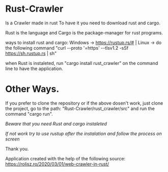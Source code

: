 # Rust-Crawler
Is a Crawler made in rust
To have it you need to download rust and cargo.

Rust is the language and Cargo is the package-manager for rust programs.

ways to install rust and cargo: Windows -> https://rustup.rs/# | Linux -> do the following command "curl --proto '=https' --tlsv1.2 -sSf https://sh.rustup.rs | sh"

when Rust is instaleted, run "cargo install rust_crawler" on the command line to have the application.

Other Ways.
==========
If you prefer to clone the repository or if the above dosen't work, just clone the project, go to the path: "Rust-Crawler/rust_crawler/src" and run the command "cargo run".

*Beware that you need Rust and cargo instaleted*

*If not work try to use rustup after the instalation and follow the process on screen*

Thank you.


Application created with the help of the following source: https://rolisz.ro/2020/03/01/web-crawler-in-rust/

